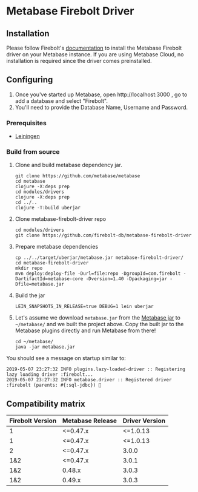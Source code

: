 # Metabase Firebolt Driver

## Installation

Please follow Firebolt's [documentation](https://docs.firebolt.io/integrations/business-intelligence/connecting-to-metabase.html) to install the Metabase Firebolt driver on your Metabase instance. If you are using Metabase Cloud, no installation is required since the driver comes preinstalled.

## Configuring

1. Once you've started up Metabase, open http://localhost:3000 , go to add a database and select "Firebolt".
2. You'll need to provide the Database Name, Username and Password.

### Prerequisites

- [Leiningen](https://leiningen.org/)

### Build from source

1. Clone and build metabase dependency jar.

   ```shell
   git clone https://github.com/metabase/metabase
   cd metabase
   clojure -X:deps prep
   cd modules/drivers
   clojure -X:deps prep
   cd ../..
   clojure -T:build uberjar
   ```

2. Clone metabase-firebolt-driver repo

   ```shell
   cd modules/drivers
   git clone https://github.com/firebolt-db/metabase-firebolt-driver
   ```

3. Prepare metabase dependencies

   ```shell
   cp ../../target/uberjar/metabase.jar metabase-firebolt-driver/
   cd metabase-firebolt-driver
   mkdir repo
   mvn deploy:deploy-file -Durl=file:repo -DgroupId=com.firebolt -DartifactId=metabase-core -Dversion=1.40 -Dpackaging=jar -Dfile=metabase.jar
   ```

4. Build the jar

   ```shell
   LEIN_SNAPSHOTS_IN_RELEASE=true DEBUG=1 lein uberjar
   ```

5. Let's assume we download `metabase.jar` from the [Metabase jar](https://www.metabase.com/docs/latest/operations-guide/running-the-metabase-jar-file.html) to `~/metabase/` and we built the project above. Copy the built jar to the Metabase plugins directly and run Metabase from there!

   ```shell
   cd ~/metabase/
   java -jar metabase.jar
   ```

You should see a message on startup similar to:

```
2019-05-07 23:27:32 INFO plugins.lazy-loaded-driver :: Registering lazy loading driver :firebolt...
2019-05-07 23:27:32 INFO metabase.driver :: Registered driver :firebolt (parents: #{:sql-jdbc}) 🚚
```

## Compatibility matrix

| Firebolt Version | Metabase Release | Driver Version |
|------------------|------------------|----------------|
| 1                | <=0.47.x         | <=1.0.13       |
| 1                | <=0.47.x         | <=1.0.13       |
| 2                | <=0.47.x         | 3.0.0          |
| 1&2              | <=0.47.x         | 3.0.1          |
| 1&2              | 0.48.x           | 3.0.3          |
| 1&2              | 0.49.x           | 3.0.3          |
